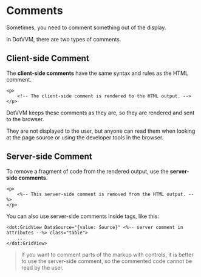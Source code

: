 # Comments

Sometimes, you need to comment something out of the display. 

In DotVVM, there are two types of comments.

## Client-side Comment

The **client-side comments** have the same syntax and rules as the HTML comment.

```DOTHTML
<p>
    <!-- The client-side comment is rendered to the HTML output. -->
</p>
```

DotVVM keeps these comments as they are, so they are rendered and sent to the browser.

They are not displayed to the user, but anyone can read them when looking at the page source or using the developer tools in the browser. 

## Server-side Comment

To remove a fragment of code from the rendered output, use the **server-side comments**.

```DOTHTML
<p>
    <%-- This server-side comment is removed from the HTML output. --%>
</p>
```

You can also use server-side comments inside tags, like this:

```DOTHTML
<dot:GridView DataSource="{value: Source}" <%-- server comment in attributes --%> class="table">
    ...
</dot:GridView>
```

> If you want to comment parts of the markup with controls, it is better to use the server-side comment, so the commented code cannot be read by the user.
